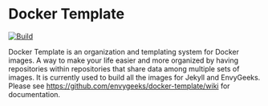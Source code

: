 # Docker Template

[![Build](https://travis-ci.org/envygeeks/docker-template.svg?branch=master)][travis]

[travis]: https://travis-ci.org/envygeeks/docker-template

Docker Template is an organization and templating system for Docker images. A way to make your life easier and more organized by having repositories within repositories that share data among multiple sets of images.  It is currently used to build all the images for Jekyll and EnvyGeeks.  Please see https://github.com/envygeeks/docker-template/wiki for documentation.
